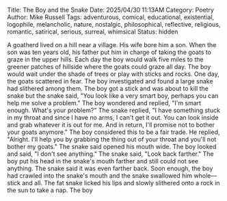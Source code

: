 Title: The Boy and the Snake
Date: 2025/04/30 11:13AM
Category: Poetry
Author: Mike Russell
Tags: adventurous, comical, educational, existential, logophile, melancholic, nature, nostalgic, philosophical, reflective, religious, romantic, satirical, serious, surreal, whimsical
Status: hidden

A goatherd lived on a hill near a village. His wife bore him a son. When the son was ten years old, his father put him in charge of taking the goats to graze in the upper hills. Each day the boy would walk five miles to the greener patches of hillside where the goats could graze all day. The boy would wait under the shade of trees or play with sticks and rocks. One day, the goats scattered in fear. The boy investigated and found a large snake had slithered among them. The boy got a stick and was about to kill the snake but the snake said, "You look like a very smart boy, perhaps you can help me solve a problem." The boy wondered and replied, "I'm smart enough. What's your problem?" The snake replied, "I have something stuck in my throat and since I have no arms, I can't get it out. You can look inside and grab whatever it is out for me. And in return, I'll promise not to bother your goats anymore." The boy considered this to be a fair trade. He replied, "Alright. I'll help you by grabbing the thing out of your throat and you'll not bother my goats." The snake said opened his mouth wide. The boy looked and said, "I don't see anything." The snake said, "Look back farther." The boy put his head in the snake's mouth farther and still could not see anything. The snake said it was even farther back. Soon enough, the boy had crawled into the snake's mouth and the snake swallowed him whole—stick and all. The fat snake licked his lips and slowly slithered onto a rock in the sun to take a nap. The boy
